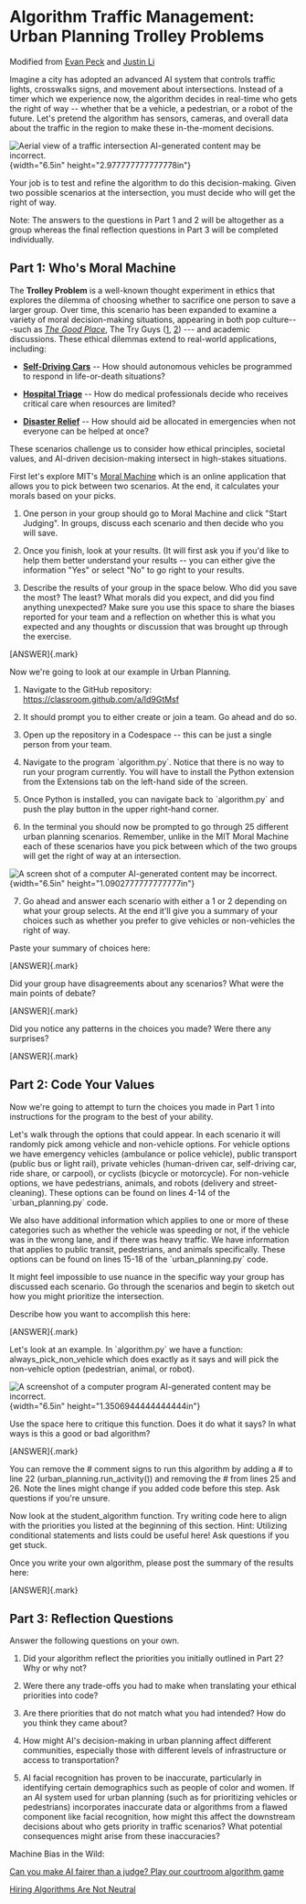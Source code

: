 # Algorithm Traffic Management: Urban Planning Trolley Problems

Modified from [Evan Peck](https://ethicalcs.github.io/#prioritizers) and
[Justin
Li](https://github.com/justinnhli/blog-stuff/tree/master/2018/01/ethical-engine)

Imagine a city has adopted an advanced AI system that controls traffic
lights, crosswalks signs, and movement about intersections. Instead of a
timer which we experience now, the algorithm decides in real-time who
gets the right of way -- whether that be a vehicle, a pedestrian, or a
robot of the future. Let's pretend the algorithm has sensors, cameras,
and overall data about the traffic in the region to make these
in-the-moment decisions.

![Aerial view of a traffic intersection AI-generated content may be
incorrect.](media/image1.jpeg){width="6.5in"
height="2.977777777777778in"}

Your job is to test and refine the algorithm to do this decision-making.
Given two possible scenarios at the intersection, you must decide who
will get the right of way.

Note: The answers to the questions in Part 1 and 2 will be altogether as
a group whereas the final reflection questions in Part 3 will be
completed individually.

## Part 1: Who's Moral Machine

The **Trolley Problem** is a well-known thought experiment in ethics
that explores the dilemma of choosing whether to sacrifice one person to
save a larger group. Over time, this scenario has been expanded to
examine a variety of moral decision-making situations, appearing in both
pop culture---such as [*The Good
Place*](https://youtu.be/DtRhrfhP5b4?si=YZjDKHf6zkaXgm4L), The Try Guys
([1](https://www.youtube.com/shorts/gz7HTghUL14),
[2](https://www.youtube.com/shorts/spgKWPZrdxI)) --- and academic
discussions. These ethical dilemmas extend to real-world applications,
including:

-   [**Self-Driving
    Cars**](https://www.nature.com/articles/s41586-018-0637-6) -- How
    should autonomous vehicles be programmed to respond in life-or-death
    situations?

-   [**Hospital
    Triage**](https://www.tandfonline.com/doi/full/10.1080/02699931.2021.1964940)
    -- How do medical professionals decide who receives critical care
    when resources are limited?

-   [**Disaster
    Relief**](https://agupubs.onlinelibrary.wiley.com/doi/full/10.1029/2019EF001208#:~:text=The%20trolley%20problem%20is%20a,where%20it%20will%20hit%20one%3F)
    -- How should aid be allocated in emergencies when not everyone can
    be helped at once?

These scenarios challenge us to consider how ethical principles,
societal values, and AI-driven decision-making intersect in high-stakes
situations.

First let's explore MIT's [Moral Machine](https://www.moralmachine.net/)
which is an online application that allows you to pick between two
scenarios. At the end, it calculates your morals based on your picks.

1.  One person in your group should go to Moral Machine and click "Start
    Judging". In groups, discuss each scenario and then decide who you
    will save.

2.  Once you finish, look at your results. (It will first ask you if
    you'd like to help them better understand your results -- you can
    either give the information "Yes" or select "No" to go right to your
    results.

3.  Describe the results of your group in the space below. Who did you
    save the most? The least? What morals did you expect, and did you
    find anything unexpected? Make sure you use this space to share the
    biases reported for your team and a reflection on whether this is
    what you expected and any thoughts or discussion that was brought up
    through the exercise.

[ANSWER]{.mark}

Now we're going to look at our example in Urban Planning.

1.  Navigate to the GitHub repository:
    <https://classroom.github.com/a/ld9GtMsf>

2.  It should prompt you to either create or join a team. Go ahead and
    do so.

3.  Open up the repository in a Codespace -- this can be just a single
    person from your team.

4.  Navigate to the program \`algorithm.py\`. Notice that there is no
    way to run your program currently. You will have to install the
    Python extension from the Extensions tab on the left-hand side of
    the screen.

5.  Once Python is installed, you can navigate back to \`algorithm.py\`
    and push the play button in the upper right-hand corner.

6.  In the terminal you should now be prompted to go through 25
    different urban planning scenarios. Remember, unlike in the MIT
    Moral Machine each of these scenarios have you pick between which of
    the two groups will get the right of way at an intersection.

![A screen shot of a computer AI-generated content may be
incorrect.](media/image2.png){width="6.5in"
height="1.0902777777777777in"}

7.  Go ahead and answer each scenario with either a 1 or 2 depending on
    what your group selects. At the end it'll give you a summary of your
    choices such as whether you prefer to give vehicles or non-vehicles
    the right of way.

Paste your summary of choices here:

[ANSWER]{.mark}

Did your group have disagreements about any scenarios? What were the
main points of debate?

[ANSWER]{.mark}

Did you notice any patterns in the choices you made? Were there any
surprises?

[ANSWER]{.mark}

## Part 2: Code Your Values

Now we're going to attempt to turn the choices you made in Part 1 into
instructions for the program to the best of your ability.

Let's walk through the options that could appear. In each scenario it
will randomly pick among vehicle and non-vehicle options. For vehicle
options we have emergency vehicles (ambulance or police vehicle), public
transport (public bus or light rail), private vehicles (human-driven
car, self-driving car, ride share, or carpool), or cyclists (bicycle or
motorcycle). For non-vehicle options, we have pedestrians, animals, and
robots (delivery and street-cleaning). These options can be found on
lines 4-14 of the \`urban_planning.py\` code.

We also have additional information which applies to one or more of
these categories such as whether the vehicle was speeding or not, if the
vehicle was in the wrong lane, and if there was heavy traffic. We have
information that applies to public transit, pedestrians, and animals
specifically. These options can be found on lines 15-18 of the
\`urban_planning.py\` code.

It might feel impossible to use nuance in the specific way your group
has discussed each scenario. Go through the scenarios and begin to
sketch out how you might prioritize the intersection.

Describe how you want to accomplish this here:

[ANSWER]{.mark}

Let's look at an example. In \`algorithm.py\` we have a function:
always_pick_non_vehicle which does exactly as it says and will pick the
non-vehicle option (pedestrian, animal, or robot).

![A screenshot of a computer program AI-generated content may be
incorrect.](media/image3.png){width="6.5in"
height="1.3506944444444444in"}

Use the space here to critique this function. Does it do what it says?
In what ways is this a good or bad algorithm?

[ANSWER]{.mark}

You can remove the \# comment signs to run this algorithm by adding a \#
to line 22 (urban_planning.run_activity()) and removing the \# from
lines 25 and 26. Note the lines might change if you added code before
this step. Ask questions if you're unsure.

Now look at the student_algorithm function. Try writing code here to
align with the priorities you listed at the beginning of this section.
Hint: Utilizing conditional statements and lists could be useful here!
Ask questions if you get stuck.

Once you write your own algorithm, please post the summary of the
results here:

[ANSWER]{.mark}

## Part 3: Reflection Questions 

Answer the following questions on your own.

1.  Did your algorithm reflect the priorities you initially outlined in
    Part 2? Why or why not?

2.  Were there any trade-offs you had to make when translating your
    ethical priorities into code?

3.  Are there priorities that do not match what you had intended? How do
    you think they came about?

4.  How might AI's decision-making in urban planning affect different
    communities, especially those with different levels of
    infrastructure or access to transportation?

5.  AI facial recognition has proven to be inaccurate, particularly in
    identifying certain demographics such as people of color and women.
    If an AI system used for urban planning (such as for prioritizing
    vehicles or pedestrians) incorporates inaccurate data or algorithms
    from a flawed component like facial recognition, how might this
    affect the downstream decisions about who gets priority in traffic
    scenarios? What potential consequences might arise from these
    inaccuracies?

Machine Bias in the Wild:

[Can you make AI fairer than a judge? Play our courtroom algorithm
game](https://www.technologyreview.com/2019/10/17/75285/ai-fairer-than-judge-criminal-risk-assessment-algorithm/)

[Hiring Algorithms Are Not
Neutral](https://hbr.org/2016/12/hiring-algorithms-are-not-neutral)
